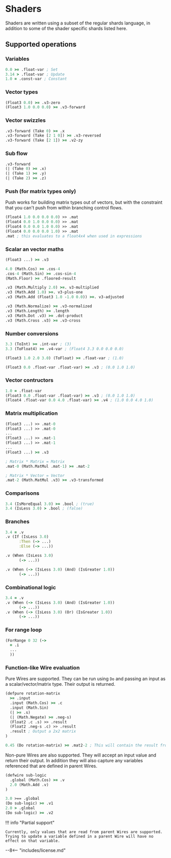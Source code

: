 # Shaders

Shaders are written using a subset of the regular shards language, in addition to some of the shader specific shards listed here.

## Supported operations

### Variables

```clojure
0.0 >= .float-var ; Set
3.14 > .float-var ; Update
1.0 = .const-var ; Constant
```

### Vector types

```clojure
(Float3 0.0) >= .v3-zero
(Float3 1.0 0.0 0.0) >= .v3-forward
```

### Vector swizzles

```clojure
.v3-forward (Take 0) >= .x
.v3-forward (Take [2 1 0]) >= .v3-reversed
.v3-forward (Take [2 1]) >= .v2-zy
```

### Sub flow

```clojure
.v3-forward
(| (Take 0) >= .x)
(| (Take 1) >= .y)
(| (Take 2) >= .z)
```

### Push (for matrix types only)

Push works for building matrix types out of vectors, but with the constraint that you can't push from within branching control flows.

```clojure
(Float4 1.0 0.0 0.0 0.0) >> .mat
(Float4 0.0 1.0 0.0 0.0) >> .mat
(Float4 0.0 0.0 1.0 0.0) >> .mat
(Float4 0.0 0.0 0.0 1.0) >> .mat
.mat ; this evaluates to a float4x4 when used in expressions
```

### Scalar an vector maths

```clojure
(Float3 ...) >= .v3

4.0 (Math.Cos) >= .cos-4
.cos-4 (Math.Sin) >= .cos-sin-4
(Math.Floor) >= .floored-result

.v3 (Math.Multiply 2.0) >=. v3-multiplied
.v3 (Math.Add 1.0) >=. v3-plus-one
.v3 (Math.Add (Float3 1.0 -1.0 0.0)) >=. v3-adjusted

.v3 (Math.Normalize) >= .v3-normalized
.v3 (Math.Length) >= .length
.v3 (Math.Dot .v3) >= .dot-product
.v3 (Math.Cross .v3) >= .v3-cross
```

### Number conversions

```clojure
3.3 (ToInt) >= .int-var ; (3)
3.3 (ToFloat4) >= .v4-var ; (Float4 3.3 0.0 0.0 0.0)

(Float3 1.0 2.0 3.0) (ToFloat) >= .float-var ; (1.0)

(Float3 0.0 .float-var .float-var) >= .v3 ; (0.0 1.0 1.0)
```

### Vector contructors

```clojure
1.0 = .float-var
(Float3 0.0 .float-var .float-var) >= .v3 ; (0.0 1.0 1.0)
(Float4 .float-var 0.0 4.0 .float-var) >= .v4 ; (1.0 0.0 4.0 1.0)
```

### Matrix multiplication

```clojure
(Float3 ...) >> .mat-0
(Float3 ...) >> .mat-0
...
(Float3 ...) >> .mat-1
(Float3 ...) >> .mat-1
...
(Float3 ...) >= .v3

; Matrix * Matrix = Matrix
.mat-0 (Math.MatMul .mat-1) >= .mat-2

; Matrix * Vector = Vector
.mat-2 (Math.MatMul .v3) >= .v3-transformed
```

### Comparisons

```clojure
3.4 (IsMoreEqual 3.0) >= .bool ; (true)
3.4 (IsLess 3.0) > .bool ; (false)
```

### Branches

```clojure
3.4 = .v
.v (If (IsLess 3.0)
      :Then (-> ...)
      :Else (-> ...))

.v (When (IsLess 3.0)
      (-> ...))

.v (When (-> (IsLess 3.0) (And) (IsGreater 1.0))
      (-> ...))
```

### Combinational logic

```clojure
3.4 = .v
.v (When (-> (IsLess 3.0) (And) (IsGreater 1.0))
      (-> ...))
.v (When (-> (IsLess 3.0) (Or) (IsGreater 1.0))
      (-> ...))
```

### For range loop

```clojure
(ForRange 0 32 (->
  = .i
  ...
  ))
```

### Function-like Wire evaluation

Pure Wires are supported. They can be run using `Do` and passing an input as a scalar/vector/matrix type. Their output is returned.

```clojure
(defpure rotation-matrix
  >= .input
  .input (Math.Cos) >= .c
  .input (Math.Sin)
  (| >= .s)
  (| (Math.Negate) >= .neg-s)
  (Float2 .c .s) >> .result
  (Float2 .neg-s .c) >> .result
  .result ; Output a 2x2 matrix
)

0.45 (Do rotation-matrix) >= .mat2-2 ; This will contain the result from the Wire

```

Non-pure Wires are also supported. They will accept an input value and return their output.
In addition they will also capture any variables referenced that are defined in parent Wires.

```clojure
(defwire sub-logic
  .global (Math.Cos) >= .v
  2.0 (Math.Add .v)
)

3.0 >== .global
(Do sub-logic) >= .v1
2.0 > .global
(Do sub-logic) >= .v2
```

!!! info "Partial support"

    Currently, only values that are read from parent Wires are supported. Trying to update a variable defined in a parent Wire will have no effect on that variable.

--8<-- "includes/license.md"
